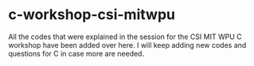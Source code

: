 # c-workshop-csi-mitwpu
All the codes that were explained in the session for the CSI MIT WPU C workshop have been added over here. I will keep adding new codes and questions for C in case more are needed.
